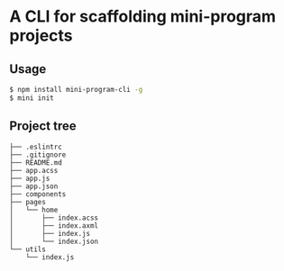 # A CLI for scaffolding mini-program projects

## Usage

```bash
$ npm install mini-program-cli -g
$ mini init
```

## Project tree

```
├── .eslintrc
├── .gitignore
├── README.md
├── app.acss
├── app.js
├── app.json
├── components
├── pages
│   └── home
│       ├── index.acss
│       ├── index.axml
│       ├── index.js
│       └── index.json
└── utils
    └── index.js
```
